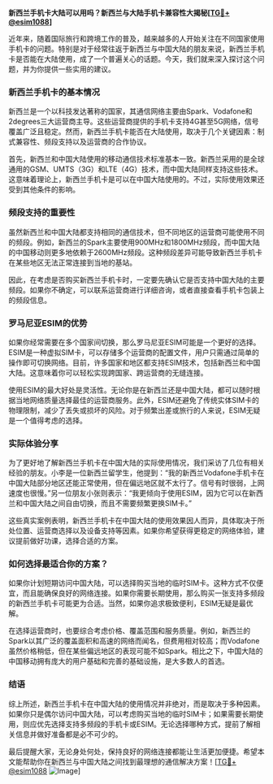 **新西兰手机卡大陆可以用吗？新西兰与大陆手机卡兼容性大揭秘[[TG💪+ @esim1088](https://t.me/s/esim1088)]**

近年来，随着国际旅行和跨境工作的普及，越来越多的人开始关注在不同国家使用手机卡的问题。特别是对于经常往返于新西兰与中国大陆的朋友来说，新西兰手机卡是否能在大陆使用，成了一个普遍关心的话题。今天，我们就来深入探讨这个问题，并为你提供一些实用的建议。

### 新西兰手机卡的基本情况

新西兰是一个以科技发达著称的国家，其通信网络主要由Spark、Vodafone和2degrees三大运营商主导。这些运营商提供的手机卡支持4G甚至5G网络，信号覆盖广泛且稳定。然而，新西兰手机卡能否在大陆使用，取决于几个关键因素：制式兼容性、频段支持以及运营商的合作协议。

首先，新西兰和中国大陆使用的移动通信技术标准基本一致。新西兰采用的是全球通用的GSM、UMTS（3G）和LTE（4G）技术，而中国大陆同样支持这些技术。这意味着理论上，新西兰手机卡是可以在中国大陆使用的。不过，实际使用效果还受到其他条件的影响。

### 频段支持的重要性

虽然新西兰和中国大陆都支持相同的通信技术，但不同地区的运营商可能使用不同的频段。例如，新西兰的Spark主要使用900MHz和1800MHz频段，而中国大陆的中国移动则更多地依赖于2600MHz频段。这种频段差异可能导致新西兰手机卡在某些地区无法正常连接到当地的基站。

因此，在考虑是否购买新西兰手机卡时，一定要先确认它是否支持中国大陆的主要频段。如果你不确定，可以联系运营商进行详细咨询，或者直接查看手机卡包装上的频段信息。

### 罗马尼亚ESIM的优势

如果你经常需要在多个国家间切换，那么罗马尼亚ESIM可能是一个更好的选择。ESIM是一种虚拟SIM卡，可以存储多个运营商的配置文件，用户只需通过简单的操作即可切换网络。目前，许多国家和地区都支持ESIM技术，包括新西兰和中国大陆。这意味着你可以轻松实现跨国家、跨运营商的无缝连接。

使用ESIM的最大好处是灵活性。无论你是在新西兰还是中国大陆，都可以随时根据当地网络质量选择最佳的运营商服务。此外，ESIM还避免了传统实体SIM卡的物理限制，减少了丢失或损坏的风险。对于频繁出差或旅行的人来说，ESIM无疑是一个值得考虑的选择。

### 实际体验分享

为了更好地了解新西兰手机卡在中国大陆的实际使用情况，我们采访了几位有相关经验的朋友。小李是一位新西兰留学生，他提到：“我的新西兰Vodafone手机卡在中国大陆部分地区还能正常使用，但在偏远地区就不太行了。信号有时很弱，上网速度也很慢。”另一位朋友小张则表示：“我更倾向于使用ESIM，因为它可以在新西兰和中国大陆之间自由切换，而且不需要频繁更换SIM卡。”

这些真实案例表明，新西兰手机卡在中国大陆的使用效果因人而异，具体取决于所处位置、运营商选择以及设备支持等因素。如果你希望获得更稳定的网络体验，建议提前做好功课，选择合适的方案。

### 如何选择最适合你的方案？

如果你计划短期访问中国大陆，可以选择购买当地的临时SIM卡。这种方式不仅便宜，而且能确保良好的网络连接。如果你需要长期使用，那么购买一张支持多频段的新西兰手机卡可能更为合适。当然，如果你追求极致便利，ESIM无疑是最优解。

在选择运营商时，也要综合考虑价格、覆盖范围和服务质量。例如，新西兰的Spark以其广泛的覆盖面积和高速的网络而闻名，但费用相对较高；而Vodafone虽然价格稍低，但在某些偏远地区的表现可能不如Spark。相比之下，中国大陆的中国移动拥有庞大的用户基础和完善的基础设施，是大多数人的首选。

### 结语

综上所述，新西兰手机卡在中国大陆的使用情况并非绝对，而是取决于多种因素。如果你只是偶尔访问中国大陆，可以考虑购买当地的临时SIM卡；如果需要长期使用，则应优先选择支持多频段的手机卡或ESIM。无论选择哪种方式，提前了解相关信息并做好准备都是必不可少的。

最后提醒大家，无论身处何处，保持良好的网络连接都能让生活更加便捷。希望本文能帮助你在新西兰与中国大陆之间找到最理想的通信解决方案！[[TG💪+ @esim1088](https://t.me/s/esim1088) ![Image](https://i.postimg.cc/4NQfJmqS/Snipaste-2025-05-13-00-14-12.png)]